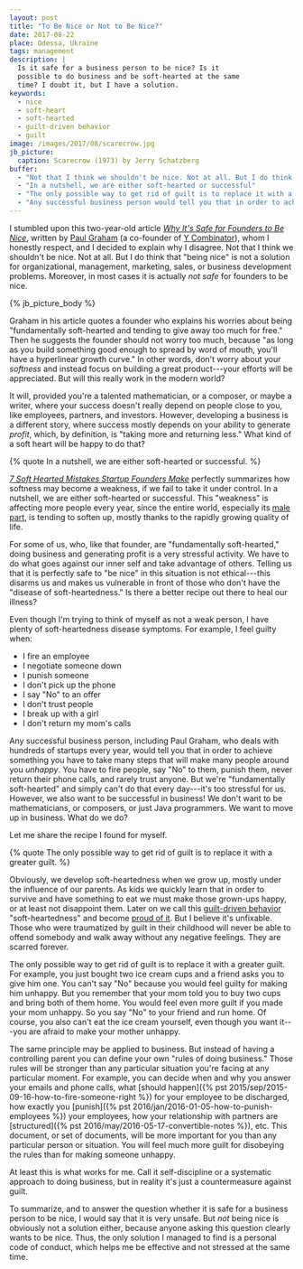```yaml
---
layout: post
title: "To Be Nice or Not to Be Nice?"
date: 2017-08-22
place: Odessa, Ukraine
tags: management
description: |
  Is it safe for a business person to be nice? Is it
  possible to do business and be soft-hearted at the same
  time? I doubt it, but I have a solution.
keywords:
  - nice
  - soft-heart
  - soft-hearted
  - guilt-driven behavior
  - guilt
image: /images/2017/08/scarecrow.jpg
jb_picture:
  caption: Scarecrow (1973) by Jerry Schatzberg
buffer:
  - "Not that I think we shouldn't be nice. Not at all. But I do think that \"being nice\" is not a solution for organizational, management, marketing, sales, or business development problems"
  - "In a nutshell, we are either soft-hearted or successful"
  - "The only possible way to get rid of guilt is to replace it with a greater guilt"
  - "Any successful business person would tell you that in order to achieve something you have to fire people, say \"No\" to them, punish them, etc."
---
```


I stumbled upon this two-year-old article
[_Why It's Safe for Founders to Be Nice_](https://www.paulgraham.com/safe.html),
written by [Paul Graham](https://twitter.com/paulg)
(a co-founder of [Y Combinator](https://www.ycombinator.com/)), whom I honestly respect,
and I decided to explain why I disagree. Not that I think we shouldn't
be nice. Not at all. But I do think that "being nice" is not a solution for organizational,
management, marketing, sales, or business development problems. Moreover,
in most cases it is actually _not safe_ for founders to be nice.

<!--more-->

{% jb_picture_body %}

Graham in his article quotes a founder who explains
his worries about being "fundamentally soft-hearted and tending to give
away too much for free." Then he suggests the founder should not worry too
much, because "as long as you build something good enough to spread by word of mouth,
you'll have a hyperlinear growth curve." In other words, don't worry about
your _softness_ and instead focus on building a great product---your efforts
will be appreciated. But will this really work in the modern world?

It will, provided you're a talented mathematician, or a composer, or
maybe a writer, where your success doesn't really depend on people close to you, like
employees, partners, and investors. However, developing a business is
a different story, where success mostly depends on your ability to
generate _profit_, which, by definition, is "taking more and returning less."
What kind of a soft heart will be happy to do that?

{% quote In a nutshell, we are either soft-hearted or successful. %}

[_7 Soft Hearted Mistakes Startup Founders Make_](http://foolishnessfile.com/soft-hearted-mistakes/)
perfectly summarizes how softness may become a weakness,
if we fail to take it under control. In a nutshell,
we are either soft-hearted or successful.
This "weakness" is affecting more people every year, since the entire
world, especially its [male part](https://www.telegraph.co.uk/men/thinking-man/millennial-men-have-gone-soft--but-its-not-our-fault/),
is tending to soften up, mostly thanks to the rapidly growing quality of life.

For some of us, who, like that founder, are "fundamentally soft-hearted,"
doing business and generating profit is a very stressful activity.
We have to do what goes against our inner self and take advantage of others.
Telling us that it is perfectly safe to "be nice" in this situation
is not ethical---this disarms us and makes us vulnerable in front of those
who don't have the "disease of soft-heartedness."
Is there a better recipe out there to heal our illness?

Even though I'm trying to think of myself as not a weak person,
I have plenty of soft-heartedness disease symptoms. For example, I feel
guilty when:

  * I fire an employee
  * I negotiate someone down
  * I punish someone
  * I don't pick up the phone
  * I say "No" to an offer
  * I don't trust people
  * I break up with a girl
  * I don't return my mom's calls

Any successful business person, including Paul Graham, who deals with hundreds
of startups every year, would tell you that in order to achieve something
you have to take many steps that will make many people around you _unhappy_.
You have to fire people, say "No" to them, punish them, never return their phone calls, and
rarely trust anyone. But we're "fundamentally soft-hearted" and simply
can't do that every day---it's too stressful for us. However, we also
want to be successful in business! We don't want to be mathematicians, or
composers, or just Java programmers. We want to move up in business.
What do we do?

Let me share the recipe I found for myself.

{% quote The only possible way to get rid of guilt is to replace it with a greater guilt. %}

Obviously, we develop soft-heartedness when we grow up, mostly
under the influence of our parents. As kids we quickly learn that in
order to survive and have something to eat we must make those grown-ups
happy, or at least not disappoint them. Later on we call this
[guilt-driven behavior](https://www.forbes.com/sites/stevenberglas/2012/06/07/6-signs-you-are-suffering-from-guilt-and-probably-dont-know-it/#2920e0b67a24)
"soft-heartedness" and become [proud of it](https://www.lifehack.org/articles/communication/8-problems-you-face-when-you-have-soft-heart.html).
But I believe it's unfixable. Those who were traumatized by guilt in their childhood
will never be able to offend somebody and walk away without any negative
feelings. They are scarred forever.

The only possible way to get rid of guilt is to replace it with a greater guilt.
For example, you just bought two ice cream cups and a friend asks you to give him one.
You can't say "No" because you would feel guilty for making him unhappy.
But you remember that your mom told you to buy two cups and
bring both of them home. You would feel even more guilt if you made your mom
unhappy. So you say "No" to your friend and run home. Of course, you also can't
eat the ice cream yourself, even though you want it---you are afraid to make
your mother unhappy.

The same principle may be applied to business. But instead of having a controlling
parent you can define your own "rules of doing business." Those rules will
be stronger than any particular situation you're facing at any particular moment.
For example, you can decide when and why you answer your emails and phone calls,
what [should happen]({% pst 2015/sep/2015-09-16-how-to-fire-someone-right %})
for your employee to be discharged, how exactly you
[punish]({% pst 2016/jan/2016-01-05-how-to-punish-employees %})
your employees, how your relationship with partners are
[structured]({% pst 2016/may/2016-05-17-convertible-notes %}), etc.
This document, or set of documents, will be more important for you than
any particular person or situation. You will feel much more guilt for
disobeying the rules than for making someone unhappy.

At least this is what works for me. Call it self-discipline or a systematic
approach to doing business, but in reality it's just a countermeasure against
guilt.

To summarize, and to answer the question whether it is safe for a business person
to be nice, I would say that it is very unsafe. But _not_ being nice is obviously not
a solution either, because anyone asking this question clearly wants to be nice.
Thus, the only solution I managed to find is a personal
code of conduct, which helps me be effective and not stressed at the same time.
